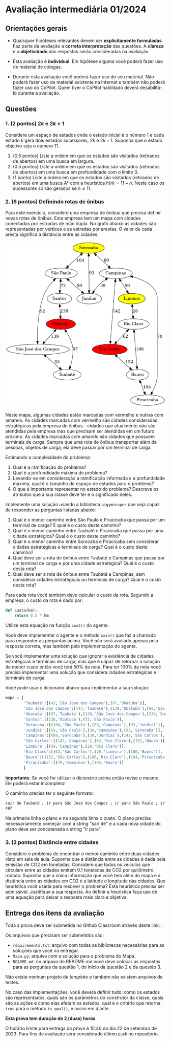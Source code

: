 # Avaliação intermediária 01/2024

## Orientações gerais

* Quaisquer hipóteses relevantes devem ser **explicitamente formuladas**. Faz parte da avaliação a **correta interpretação** das questões. A **clareza** e a **objetividade** das respostas serão consideradas na avaliação. 

* Esta avaliação é **individual**. Em hipótese alguma você poderá fazer uso de material de colegas.

* Durante esta avaliação você poderá fazer uso do seu material. Não poderá fazer uso de material existente na Internet e também não poderá fazer uso do CoPilot. Quem tiver o CoPilot habilitado deverá desabilitá-lo durante a avaliação. 

## Questões

### 1. (2 pontos) $2k$ e $2k+1$

Considere um espaço de estados onde o estado inicial é o número 1 e cada estado $k$ gera dois estados sucessores, $2k$ e $2k+1$. Suponha que o estado objetivo seja o número 11.

1. (0.5 pontos) Liste a ordem em que os estados são visitados (retirados de abertos) em uma busca em largura.
1. (0.5 pontos) Liste a ordem em que os estados são visitados (retirados de abertos) em uma busca em profundidade com o limite 3.
1. (1 ponto) Liste a ordem em que os estados são visitados (retirados de abertos) em uma busca A* com a heurística $h(n) = 11 - n$. Neste caso os sucessores só são gerados se $n \leq 11$.

### 2. (6 pontos) Definindo rotas de ônibus

Para este exercício, considere uma empresa de ônibus que precisa definir novas rotas de ônibus. Esta empresa tem um mapa com cidades conectadas por estradas de mão dupla. No grafo abaixo as cidades são representadas por vértices e as estradas por arestas. O valor de cada aresta significa a distância entre as cidades.

![Mapa](img/mapa2.png)

Neste mapa, algumas cidades estão marcadas com vermelho e outras com amarelo. As cidades marcadas com vermelho são cidades consideradas estratégicas pela empresa de ônibus - cidades que atualmente não são atendidas pela empresa mas que precisam ser atendidas em um futuro próximo. As cidades marcadas com amarelo são cidades que possuem terminais de carga. Sempre que uma rota de ônibus transportar além de pessoas, objetos de carga, ela deve passar por um terminal de carga.

Estimando a complexidade do problema: 

1. Qual é a ramificação do problema? 
1. Qual é a profundidade máxima do problema?
1. Levando-se em consideração a ramificação informada e a profundidade máxima, qual é o tamanho do espaço de estados para o problema?
1. O que é importante representar no estado do problema? Descreve os atributos que a sua classe deve ter e o significado deles.

Implemente uma solução usando a biblioteca `aigyminsper` que seja capaz de responder as perguntas listadas abaixo:

1. Qual é o menor caminho entre São Paulo e Piracicaba que passa por um terminal de carga? E qual é o custo deste caminho?
1. Qual é o menor caminho entre Taubaté e Piracicaba que passa por uma cidade estratégica? Qual é o custo deste caminho?
1. Qual é o menor caminho entre Sorocaba e Piracicaba sem considerar cidades estratégicas e terminais de carga? Qual é o custo deste caminho?
1. Qual deve ser a rota de ônibus entre Taubaté e Campinas que passa por um terminal de carga e por uma cidade estratégica? Qual é o custo desta rota? 
1. Qual deve ser a rota de ônibus entre Taubaté e Campinas, sem considerar cidades estratégicas ou terminais de carga? Qual é o custo desta rota? 

Para cada rota você também deve calcular o custo da rota. Segundo a empresa, o custo da rota é dado por: 

```python
def custo(km):  
    return 0.5 * km
```  

Utilize esta equação na função `cost()` do agente. 

Você deve implementar o agente e o método `main()` que faz a chamada para responder as perguntas acima. Você não será avaliado apenas pela resposta correta, mas também pela implementação do agente.

Se você implementar uma solução que ignorar a existência de cidades estratégicas e terminais de carga, mas que é capaz de retornar a solução de menor custo então você terá 50% da nota. Para ter 100% da nota você precisa implementar uma solução que considera cidades estratégicas e terminais de carga.

Você pode usar o dicionário abaixo para implementar a sua solução:

```python
mapa = {
        'Taubaté':[(43,'São José dos Campos'),(97,'Ubatuba')],
        'São José dos Campos':[(43,'Taubaté'),(139,'Ubatuba'),(92,'São Paulo')],
        'Ubatuba':[(97,'Taubaté'),(139,'São José dos Campos'),(238,'Santos')],
        'Santos':[(238,'Ubatuba'),(72,'São Paulo')],
        'Sorocaba':[(104,'São Paulo'),(89,'Campinas'),(93,'Jundiaí')],
        'Jundiaí':[(59,'São Paulo'),(39,'Campinas'),(93,'Sorocaba')],
        'Campinas':[(89,'Sorocaba'),(39,'Jundiaí'),(142,'São Carlos'),(70,'Piracicaba'),(59,'Limeira')],
        'São Carlos':[(142,'Campinas'),(62,'Rio Claro'),(152,'Bauru')],
        'Limeira':[(59,'Campinas'),(28,'Rio Claro')],
        'Rio Claro':[(62,'São Carlos'),(28,'Limeira'),(186,'Bauru')],
        'Bauru':[(152,'São Carlos'),(186,'Rio Claro'),(194,'Piracicaba')],
        'Piracicaba':[(70,'Campinas'),(194,'Bauru')]
        }
```

**Importante**: Se você for utilizar o dicionário acima então revise o mesmo. Ele poderá estar incompleto!

O caminho precisa ter o seguinte formato:

```bash
sair de Taubaté ; ir para São José dos Campos ; ir para São Paulo ; ir para Jundiaí ; ir para Campinas ; ir para Piracicaba ; ir para Bauru
497
```
Na primeira linha o plano e na segunda linha o custo. O plano precisa necessariamente começar com a string "sair de" e a cada nova cidade do plano deve ser concatenada a string "ir para".

### 3. (2 pontos) Distância entre cidades

Considere o problema de encontrar o menor caminho entre duas cidades visto em sala de aula. Suponha que a distância entre as cidades é dada pela emissão de CO2 em toneladas. Considere que todos os veículos que circulam entre as cidades emitem 0.1 toneladas de CO2 por quilômetro rodado. Suponha que a única informação que você tem além do mapa e a distância entre as cidades em CO2 é a latitude e longitude das cidades. Que heurística você usaria para resolver o problema? Esta heurística precisa ser admissível. Justifique a sua resposta. Ao definir a heurística faça uso de uma equação para deixar a resposta mais clara e objetiva. 

## Entrega dos itens da avaliação

Toda a prova deve ser submetida no Github Classroom através deste link: []().

Os arquivos que precisam ser submetidos são: 

* `requirements.txt`: arquivo com todas as bibliotecas necessárias para as soluções que você irá entregar. 
* `Mapa.py`: arquivo com a solução para o problema do Mapa.
* `README.md`: no arquivo de README.md você deve colocar as respostas para as perguntas da questão 1, do início da questão 2 e da questão 3. 

Não existe nenhum projeto de *template* e também não existem arquivos de testes. 

No caso das implementações, você deverá definir tudo: como os estados são representados, quais são os parâmetros do construtor da classe, quais são as ações e como elas afetam os estados, qual é o critério que retorna `true` para o método `is_goal()`, e assim em diante. 

**Esta prova tem duração de 2 (duas) horas**.

O horário limite para entrega da prova é 15:40 do dia 22 de setembro de 2023. Para fins de avaliação será considerado último `push` no repositório. 

